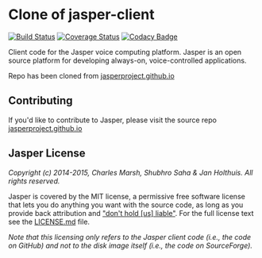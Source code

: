 Clone of jasper-client
=============

[![Build Status](https://travis-ci.org/jblance/jasper-client.svg?branch=jasper-dev)](https://travis-ci.org/jblance/jasper-client) [![Coverage Status](https://img.shields.io/coveralls/jblance/jasper-client.svg)](https://coveralls.io/r/jblance/jasper-client) [![Codacy Badge](https://www.codacy.com/project/badge/3a50e1bc2261419894d76b7e2c1ac694)](https://www.codacy.com/app/jblance/jasper-client)

Client code for the Jasper voice computing platform. Jasper is an open source platform for developing always-on, voice-controlled applications.

Repo has been cloned from [jasperproject.github.io](http://jasperproject.github.io/)

## Contributing

If you'd like to contribute to Jasper, please visit the source repo [jasperproject.github.io](http://jasperproject.github.io/)

## Jasper License

*Copyright (c) 2014-2015, Charles Marsh, Shubhro Saha & Jan Holthuis. All rights reserved.*

Jasper is covered by the MIT license, a permissive free software license that lets you do anything you want with the source code, as long as you provide back attribution and ["don't hold \[us\] liable"](http://choosealicense.com). For the full license text see the [LICENSE.md](LICENSE.md) file.

*Note that this licensing only refers to the Jasper client code (i.e.,  the code on GitHub) and not to the disk image itself (i.e., the code on SourceForge).*

